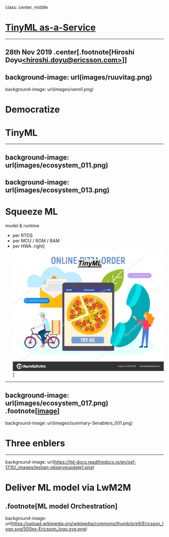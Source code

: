 class: center, middle
# [TinyML as-a-Service](https://sched.co/TLCJ)
 -----
28th Nov 2019
.center[.footnote[Hiroshi Doyu[&lt;hiroshi.doyu@ericsson.com&gt;](hiroshi.doyu@ericsson.com)]]
---
background-image: url(images/ruuvitag.png)
---
background-image: url(images/venn1.png)
# Democratize
# TinyML
---
background-image: url(images/ecosystem_011.png)
---
background-image: url(images/ecosystem_013.png)
---
# Squeeze ML
model & runtime
- per RTOS
- per MCU / ROM / RAM
- per HWA
.right[![](images/pizzaonline.png)]
---
background-image: url(images/ecosystem_017.png)
.footnote[[image](images/ecosystem_017.png)]
---
background-image: url(images/summary-3enablers_001.png)
# Three enblers
---
background-image: url(https://ltd-docs.readthedocs.io/en/osf-17.10/_images/leshan-observeupdate1.png)
# Deliver ML model via **LwM2M**
.footnote[ML model Orchestration]
---
background-image: url(https://upload.wikimedia.org/wikipedia/commons/thumb/e/e9/Ericsson_logo.svg/500px-Ericsson_logo.svg.png)

